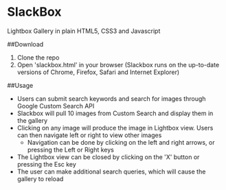 # SlackBox
Lightbox Gallery in plain HTML5, CSS3 and Javascript

##Download
1. Clone the repo
2. Open 'slackbox.html' in your browser (Slackbox runs on the up-to-date versions of Chrome, Firefox, Safari and Internet Explorer)

##Usage
- Users can submit search keywords and search for images through Google Custom Search API
- Slackbox will pull 10 images from Custom Search and display them in the gallery
- Clicking on any image will produce the image in Lightbox view. Users can then navigate left or right to view other images
  - Navigation can be done by clicking on the left and right arrows, or pressing the Left or Right keys
- The Lightbox view can be closed by clicking on the 'X' button or pressing the Esc key
- The user can make additional search queries, which will cause the gallery to reload



